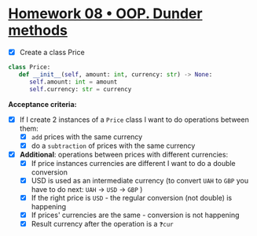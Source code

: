 ﻿# [Homework 08 • OOP. Dunder methods ](https://lms.ithillel.ua/groups/63c0179f2482232c29371552/homeworks/6446dfc21c978946f0f8398c)

- [x] Create a class Price
```python
class Price:
   def __init__(self, amount: int, currency: str) -> None:
      self.amount: int = amount
      self.currency: str = currency
```

**Acceptance criteria:**

- [x] If I create 2 instances of a `Price` class I want to do operations between them:
    - [x] `add` prices with the same currency
    - [x] do a `subtraction` of prices with the same currency

- [x] __Additional__: operations between prices with different currencies:
    - [x] If price instances currencies are different I want to do a double conversion
    - [x] USD is used as an intermediate currency (to convert `UAH` to `GBP` you have to do next: `UAH` -> `USD` -> `GBP` )
    - [x] If the right price is `USD` - the regular conversion (not double) is happening
    - [x] If prices' currencies are the same - conversion is not happening
    - [x] Result currency after the operation is a `❓cur` 